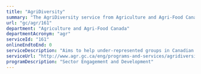 ```yaml
---
title: "AgriDiversity"
summary: "The AgriDiversity service from Agriculture and Agri-Food Canada is not available end-to-end online, according to the GC Service Inventory."
url: "gc/agr/161"
department: "Agriculture and Agri-Food Canada"
departmentAcronym: "agr"
serviceId: "161"
onlineEndtoEnd: 0
serviceDescription: "Aims to help under-represented groups in Canadian agriculture, including youth, women, Indigenous Peoples, and persons with disabilities, to fully participate in the sector by helping these groups address the key issues and barriers they often face for sector participation."
serviceUrl: "http://www.agr.gc.ca/eng/programs-and-services/agridiversity-program/?id=1517326808755"
programDescription: "Sector Engagement and Development"
---
```

